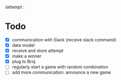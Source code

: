 /attempt :


# Todo
- [x] communication with Slack (receive slack command)
- [x] data model
- [x] receive and store attempt
- [x] make a winner
- [x] plug to Briq
- [ ] regularly start a game with random combination
- [ ] add more communication: announce a new game
